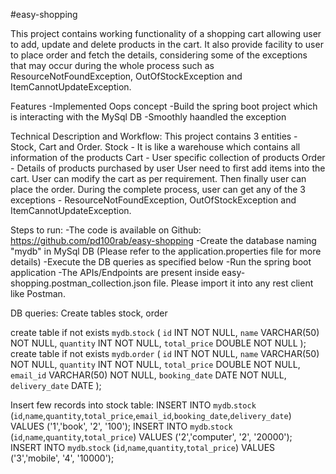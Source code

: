 #easy-shopping

This project contains working functionality of a shopping cart allowing user to add, update and delete products in the cart. It also provide facility to user to place order and fetch the details, considering some of the exceptions that may occur during the whole process such as ResourceNotFoundException, OutOfStockException and ItemCannotUpdateException.

Features
-Implemented Oops concept
-Build the spring boot project which is interacting with the MySql DB
-Smoothly haandled the exception

Technical Description and Workflow:
This project contains 3 entities - Stock, Cart and Order.
Stock - It is like a warehouse which contains all information of the products
Cart - User specific collection of products
Order - Details of products purchased by user
User need to first add items into the cart. User can modify the cart as per requirement. Then finally user can place the order. During the complete process, user can get any of the 3 exceptions - ResourceNotFoundException, OutOfStockException and ItemCannotUpdateException.

Steps to run:
-The code is available on Github: https://github.com/pd100rab/easy-shopping
-Create the database naming "mydb" in MySql DB (Please refer to the application.properties file for more details)
-Execute the DB queries as specified below
-Run the spring boot application
-The APIs/Endpoints are present inside easy-shopping.postman_collection.json file. Please import it into any rest client like Postman.

DB queries:
Create tables stock, order

create table if not exists `mydb`.`stock` (
`id` INT NOT NULL,
`name` VARCHAR(50) NOT NULL,
`quantity` INT NOT NULL,
`total_price` DOUBLE NOT NULL
);
create table if not exists `mydb`.`order` (
`id` INT NOT NULL,
`name` VARCHAR(50) NOT NULL,
`quantity` INT NOT NULL,
`total_price` DOUBLE NOT NULL,
`email_id` VARCHAR(50) NOT NULL,
`booking_date` DATE NOT NULL,
`delivery_date` DATE
);

Insert few records into stock table:
INSERT INTO `mydb`.`stock` (`id`,`name`,`quantity`,`total_price`,`email_id`,`booking_date`,`delivery_date`) 
VALUES ('1','book', '2', '100');
INSERT INTO `mydb`.`stock` (`id`,`name`,`quantity`,`total_price`) VALUES ('2','computer', '2', '20000'); 
INSERT INTO `mydb`.`stock` (`id`,`name`,`quantity`,`total_price`) VALUES ('3','mobile', '4', '10000');
